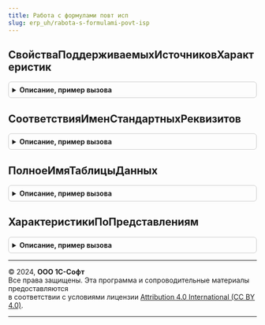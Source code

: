 ```yaml
---
title: Работа с формулами повт исп
slug: erp_uh/rabota-s-formulami-povt-isp
---
```



## СвойстваПоддерживаемыхИсточниковХарактеристик
<details style="margin: 1em 0; padding: 0.5em; border: 1px solid #ccc; border-radius: 6px;">

<summary style="font-weight: bold; cursor: pointer;">Описание, пример вызова</summary>

```bsl

// Возвращает описание поддерживаемых источников характеристик.
//
// Возвращаемое значение:
//  ТаблицаЗначений - таблица, описание поддерживаемых источников характеристик:
//    * МетаданныеИсточника - ОбъектМетаданных - Метаданные источника характеристик.
//    * ПрефиксТипаВидаХарактеристик - Строка - Идентификатор источника характеристик.
//    * ПолеИдентификатора - Строка -  Имя поля (реквизита) идентификатора (или наименования) вида характеристик.
//                           Например, "ИдентификаторДляФормул" для плана видов характеристик ДополнительныеРеквизитыИСведения.
//    * ПолеТипаЗначений   - Строка - Имя поля (реквизита), содержащее тип значения вида характеристик.
//    		Если указано выражение типа, то указание поля типа значения является не обязательным.
//    * ИспользуетсяВыражениеТипаЗначений - Булево - Флаг использования выражения типа значений, тогда вместо обращения
//    		к полю будет указано выражение.
//    		Например, для справочника ВидыКонтактнойИнформации.
//    * ВыражениеТипаЗначений - Строка - Выражение типа значений. Используется при отсутствии поля типа значений.
//    		Например, для справочника ВидыКонтактнойИнформации можно использовать
//    		выражение "ТИП(СТРОКА)".
//    * ПереопределениеВыраженияТипаЗначений - ОписаниеТипов - Содержит описание типов. Необходимо задавать всегда, когда нет реального поля,
//    		содержащего тип значения (не ПВХ, ИспользуетсяВыражениеТипаЗначений = Истина).
//    		Переопределение в методе НоваяСтрокаДереваПоПолюКомпоновки.
//    * УникальностьИмениВПределахВсейТаблицыХарактеристик - Булево - Если Истина, то идентификатор характеристики (поле имени) уникален
//    		во всей таблице характеристик. Например, значение поля "Имя" дополнительных реквизитов
//    		и сведений уникально во всей таблице ПланыВидовХарактеристик.ДополнительныеРеквизитыИСведения
//    		(т.к. один и тот же реквизит может входить в состав разных наборов).
//    		Если Ложь, то уникальность идентификатора характеристики (поле имени) не обеспечивается.
//    		Например, видов для контактной информации идентификатор "Телефон" будет использоваться
//    		в наборах "Контрагент" / "Организация" / "ФизическоеЛицо" и т.д.
//    		Если вид контактной информации указывается для одного типа, то мы можем точно определить
//    		параметры вида контактной информации (представление, тип). Если вид контактной информации
//    		указывается для составного типа, то параметры вида контактной информации (представление, тип)
//    		определяются так же как для обычных реквизитов (Представление берется с наименьшим значением,
//    		тип контактной информации указывается "прочее").
//
Функция СвойстваПоддерживаемыхИсточниковХарактеристик() Экспорт
```

Пример вызова
```bsl
Результат = РаботаСФормуламиПовтИсп.СвойстваПоддерживаемыхИсточниковХарактеристик() 
```
</details>

## СоответствияИменСтандартныхРеквизитов
<details style="margin: 1em 0; padding: 0.5em; border: 1px solid #ccc; border-radius: 6px;">

<summary style="font-weight: bold; cursor: pointer;">Описание, пример вызова</summary>

```bsl

// Возвращает соответствие английских и русских имен стандартных реквизитов.
//
// Возвращаемое значение:
// 	Соответствие - Соответствие английских и русских имен стандартных реквизитов.
//
Функция СоответствияИменСтандартныхРеквизитов() Экспорт
```

Пример вызова
```bsl
Результат = РаботаСФормуламиПовтИсп.СоответствияИменСтандартныхРеквизитов() 
```
</details>

## ПолноеИмяТаблицыДанных
<details style="margin: 1em 0; padding: 0.5em; border: 1px solid #ccc; border-radius: 6px;">

<summary style="font-weight: bold; cursor: pointer;">Описание, пример вызова</summary>

```bsl

Функция ПолноеИмяТаблицыДанных(ПолноеИмяОбъектаМетаданных) Экспорт
```

Пример вызова
```bsl
Результат = РаботаСФормуламиПовтИсп.ПолноеИмяТаблицыДанных(ПолноеИмяОбъектаМетаданных) 
```
</details>

## ХарактеристикиПоПредставлениям
<details style="margin: 1em 0; padding: 0.5em; border: 1px solid #ccc; border-radius: 6px;">

<summary style="font-weight: bold; cursor: pointer;">Описание, пример вызова</summary>

```bsl


// Описание
//
// Возвращаемое значение:
// 	Соответствие - соответствие представления и мест назначения характеристик:
// 	 *Ключ - Строка - Представление характеристики.
// 	 *Значение - Соответствие - соответствие типа объекта метаданных, которому принадлежит характеристика и ее параметров:
// 	        **Ключ - Тип - тип объекта метаданных, которому принадлежит характеристика. Одна характеристика может
// 	        				может быть указана нескольким типам.
// 	        **Значение - Структура - Параметры характеристики:
// 	             ***Характеристика - ПланВидовХарактеристикСсылка.ДополнительныеРеквизитыИСведения, СправочникСсылка.ВидыКонтактнойИнформации - Ссылка на характеристику.
// 	             ***Идентификатор - Строка - Идентификатор характеристики вида {Префикс.Идентификатор}
// 	             ***ТипЗначения - ОписаниеТипов - Тип значения характеристики.
//
Функция ХарактеристикиПоПредставлениям() Экспорт
```

Пример вызова
```bsl
Результат = РаботаСФормуламиПовтИсп.ХарактеристикиПоПредставлениям() 
```
</details>

---

© 2024, **ООО 1С-Софт**  
Все права защищены. Эта программа и сопроводительные материалы предоставляются  
в соответствии с условиями лицензии [Attribution 4.0 International (CC BY 4.0)](https://creativecommons.org/licenses/by/4.0/legalcode).

---
